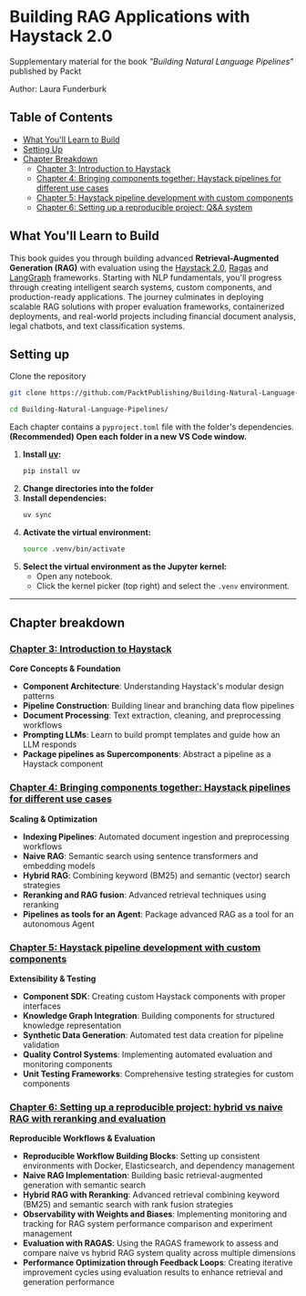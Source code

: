 # Building RAG Applications with Haystack 2.0

Supplementary material for the book *"Building Natural Language Pipelines"* published by Packt

Author: Laura Funderburk

## Table of Contents

- [What You'll Learn to Build](#what-youll-learn-to-build)
- [Setting Up](#setting-up)
- [Chapter Breakdown](#chapter-breakdown)
  - [Chapter 3: Introduction to Haystack](#chapter-3-introduction-to-haystack)
  - [Chapter 4: Bringing components together: Haystack pipelines for different use cases](#chapter-4-bringing-components-together-haystack-pipelines-for-different-use-cases)
  - [Chapter 5: Haystack pipeline development with custom components](#chapter-5-haystack-pipeline-development-with-custom-components)
  - [Chapter 6: Setting up a reproducible project: Q&A system](#chapter-6-setting-up-a-reproducible-project-qa-system)


## What You'll Learn to Build

This book guides you through building advanced **Retrieval-Augmented Generation (RAG)** with evaluation using the [Haystack 2.0](https://haystack.deepset.ai/), [Ragas](https://docs.ragas.io/en/stable/) and [LangGraph](https://www.langchain.com/langgraph) frameworks. Starting with NLP fundamentals, you'll progress through creating intelligent search systems, custom components, and production-ready applications. The journey culminates in deploying scalable RAG solutions with proper evaluation frameworks, containerized deployments, and real-world projects including financial document analysis, legal chatbots, and text classification systems.

## Setting up

Clone the repository

```bash
git clone https://github.com/PacktPublishing/Building-Natural-Language-Pipelines.git

cd Building-Natural-Language-Pipelines/

```

Each chapter contains a `pyproject.toml` file with the folder's dependencies. **(Recommended) Open each folder in a new VS Code window.**

1. **Install [uv](https://github.com/astral-sh/uv):**
	```sh
	pip install uv
	```
2. **Change directories into the folder**
3. **Install dependencies:**
	```sh
	uv sync
	```
4. **Activate the virtual environment:**
	```sh
	source .venv/bin/activate
	```
5. **Select the virtual environment as the Jupyter kernel:**
	- Open any notebook.
	- Click the kernel picker (top right) and select the `.venv` environment.

---

## Chapter breakdown

### **[Chapter 3: Introduction to Haystack](./ch3/)**
**Core Concepts & Foundation**
- **Component Architecture**: Understanding Haystack's modular design patterns
- **Pipeline Construction**: Building linear and branching data flow pipelines  
- **Document Processing**: Text extraction, cleaning, and preprocessing workflows
- **Prompting LLMs**: Learn to build prompt templates and guide how an LLM responds
- **Package pipelines as Supercomponents**: Abstract a pipeline as a Haystack component

### **[Chapter 4: Bringing components together: Haystack pipelines for different use cases](./ch4/)**
**Scaling & Optimization**
- **Indexing Pipelines**: Automated document ingestion and preprocessing workflows
- **Naive RAG**: Semantic search using sentence transformers and embedding models
- **Hybrid RAG**: Combining keyword (BM25) and semantic (vector) search strategies
- **Reranking and RAG fusion**: Advanced retrieval techniques using reranking
- **Pipelines as tools for an Agent**: Package advanced RAG as a tool for an autonomous Agent

### **[Chapter 5: Haystack pipeline development with custom components](./ch5/)**
**Extensibility & Testing**
- **Component SDK**: Creating custom Haystack components with proper interfaces
- **Knowledge Graph Integration**: Building components for structured knowledge representation
- **Synthetic Data Generation**: Automated test data creation for pipeline validation
- **Quality Control Systems**: Implementing automated evaluation and monitoring components
- **Unit Testing Frameworks**: Comprehensive testing strategies for custom components

### **[Chapter 6: Setting up a reproducible project: hybrid vs naive RAG with reranking and evaluation](./ch6/)**
**Reproducible Workflows & Evaluation**
- **Reproducible Workflow Building Blocks**: Setting up consistent environments with Docker, Elasticsearch, and dependency management
- **Naive RAG Implementation**: Building basic retrieval-augmented generation with semantic search
- **Hybrid RAG with Reranking**: Advanced retrieval combining keyword (BM25) and semantic search with rank fusion strategies
- **Observability with Weights and Biases**: Implementing monitoring and tracking for RAG system performance comparison and experiment management
- **Evaluation with RAGAS**: Using the RAGAS framework to assess and compare naive vs hybrid RAG system quality across multiple dimensions
- **Performance Optimization through Feedback Loops**: Creating iterative improvement cycles using evaluation results to enhance retrieval and generation performance

